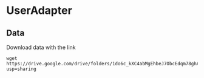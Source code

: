 # UserAdapter

## Data
Download data with the link

```
wget https://drive.google.com/drive/folders/1do6c_kXC4abMgEhbeJ7ObcEdqm78ghAy?usp=sharing
```
